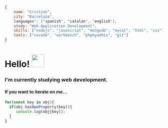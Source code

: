 ``` javascript
{
    name: "Cristian",
    city: "Barcelona",
    languages": ["spanish", "catalan", "english"],
    study: "Web Application Development",
    skills: ["nodejs", "javascript", "mongodb", "mysql", "html", "css"],
    tools: ["vscode", "workbench", "phpmyadmin", "git"] 
}
```
# Hello! <img src="https://media.tenor.com/images/f8f038de69370be3c9888783425c0299/tenor.gif" width="40"/>
### I'm currently studying web development.

#### If you want to iterate on me...
``` javascript
for(const key in obj){
  if(obj.hasOwnProperty(key)){
     console.log(obj[key]);
  }
}
```





<!--
**cristian-cll/cristian-cll** is a ✨ _special_ ✨ repository because its `README.md` (this file) appears on your GitHub profile.

Here are some ideas to get you started:

- 🔭 I’m currently working on ...
- 🌱 I’m currently learning ...
- 👯 I’m looking to collaborate on ...
- 🤔 I’m looking for help with ...
- 💬 Ask me about ...
- 📫 How to reach me: ...
- 😄 Pronouns: ...
- ⚡ Fun fact: ...
-->


